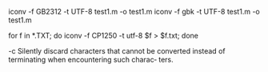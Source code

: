 iconv -f GB2312 -t UTF-8 test1.m -o test1.m 
iconv -f gbk -t UTF-8 test1.m -o test1.m 

for f in *.TXT; do iconv -f CP1250 -t utf-8 $f > $f.txt; done

-c     Silently  discard characters that cannot be converted
	  instead of terminating when encountering such charac‐
	  ters.
